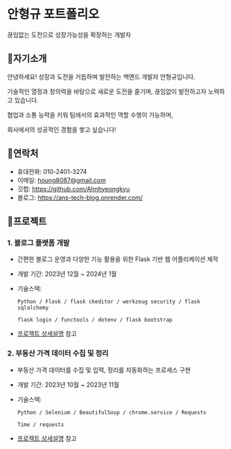 # 안형규 포트폴리오
끊임없는 도전으로 성장가능성을 확장하는 개발자

## 🔖자기소개
안녕하세요! 성장과 도전을 거듭하며 발전하는 백엔드 개발자 안형규입니다.

기술적인 열정과 창의력을 바탕으로 새로운 도전을 즐기며, 끊임없이 발전하고자 노력하고 있습니다.

협업과 소통 능력을 키워 팀에서의 효과적인 역할 수행이 가능하며, 

회사에서의 성공적인 경험을 쌓고 싶습니다!

## 🔖연락처
- 휴대전화: 010-2401-3274
- 이메일: houng8087@gmail.com
- 깃헙: https://github.com/Ahnhyeongkyu
- 블로그: https://ans-tech-blog.onrender.com/

## 🔖프로젝트
 ### 1. 블로그 플랫폼 개발
- 간편한 블로그 운영과 다양한 기능 활용을 위한 Flask 기반 웹 어플리케이션 제작
- 개발 기간: 2023년 12월 ~ 2024년 1월

- 기술스택:
    
      Python / Flask / flask ckeditor / werkzeug security / flask sqlalchemy
  
      flask login / functools / dotenv / flask bootstrap

- [프로젝트 상세설명](https://github.com/Ahnhyeongkyu/My_Blog/blob/main/README.md) 참고

 ### 2. 부동산 가격 데이터 수집 및 정리
- 부동산 가격 데이터를 수집 및 입력, 정리를 자동화하는 프로세스 구현
- 개발 기간: 2023년 10월 ~ 2023년 11월

- 기술스택:

      Python / Selenium / BeautifulSoup / chrome.service / Requests

      Time / requests

- [프로젝트 상세설명](https://github.com/Ahnhyeongkyu/RealEstateCrawler-GoogleForms/blob/main/README.md) 참고
